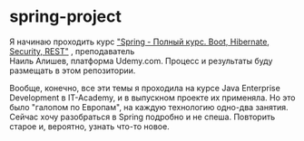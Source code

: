 # spring-project
<p> Я начинаю проходить курс 
<a href="https://www.udemy.com/course/spring-alishev/">"Spring - Полный курс. Boot, Hibernate, Security, REST"</a> ,
преподаватель <br> Наиль Алишев, платформа Udemy.com. Процесс и результаты буду размещать в этом репозитории.</p>
<p>Вообще, конечно, все эти темы я проходила на курсе Java Enterprise Development в IT-Academy, и в выпускном проекте
их применяла. Но это было "галопом по Европам", на каждую технологию одно-два занятия. Сейчас хочу разобраться в 
Spring подробно и не спеша. Повторить старое и, вероятно, узнать что-то новое.</p>